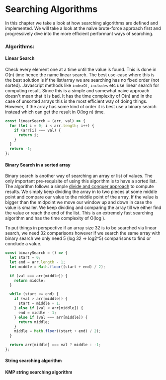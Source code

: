 # Searching Algorithms

In this chapter we take a look at how searching algorithms are defined and implemented. We will take a look at the naive brute-force approach first and progressively dive into the more efficient performant ways of searching.

### Algorithms:

#### Linear Search

Check every element one at a time until the value is found. This is done in O(n) time hence the name linear search. The best use-case where this is the best solution is if the list/array we are searching has no fixed order (not sorted). Javascript methods like `indexOf`, `includes` etc use linear search for computing result. Since this is a simple and somewhat naive approach doesn't mean that it is bad. It has the time complexity of O(n) and in the case of unsorted arrays this is the most efficient way of doing things. However, if the array has some kind of order it is best use a binary search instead which can get the result in O(log n) time.

```javascript
const linearSearch = (arr, val) => {
  for (let i = 0; i < arr.length; i++) {
    if (arr[i] === val) {
      return i;
    }
  }
  return -1;
};
```

#### Binary Search in a sorted array

Binary search is another way of searching an array or list of values. The only important pre-requisite of using this algorithm is to have a sorted list. The algorithm follows a simple [divide and conquer approach](https://github.com/ahmadykhan555/data-structures-and-algorithms/blob/master/Readings/problemSolving.md#divide-and-conquer-approach) to compute results. We simply keep dividing the array in to two pieces at some middle point and compare our value to the middle point of the array. If the value is bigger than the midpoint we move our window up and down in case the value is smaller. We keep dividing and comparing the array till we either find the value or reach the end of the list. This is an extremely fast searching algorithm and has the time complexity of O(log ).

To put things in perspective if an array size 32 is to be searched via linear search, we need 32 comparisons however if we search the same array with binary search we only need 5 (log 32 => log2^5) comparisons to find or conclude a value.

```javascript
const binarySearch = () => {
  let start = 0;
  let end = arr.length - 1;
  let middle = Math.floor((start + end) / 2);

  if (val === arr[middle]) {
    return middle;
  }

  while (start <= end) {
    if (val > arr[middle]) {
      start = middle + 1;
    } else if (val < arr[middle]) {
      end = middle - 1;
    } else if (val === arr[middle]) {
      return middle;
    }
    middle = Math.floor((start + end) / 2);
  }

  return arr[middle] === val ? middle : -1;
};
```

#### String searching algorithm

#### KMP string searching algorithm
